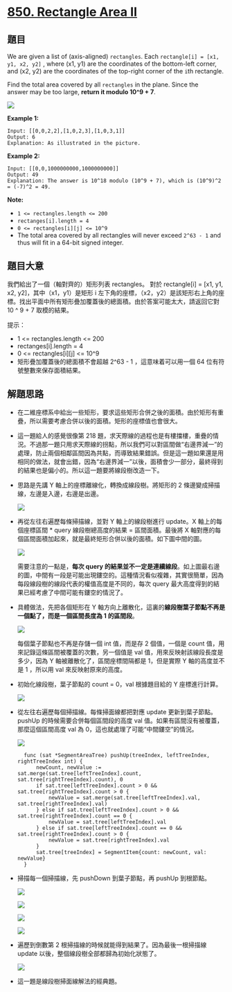 # [850. Rectangle Area II](https://leetcode.com/problems/rectangle-area-ii/)


## 題目

We are given a list of (axis-aligned) `rectangles`. Each `rectangle[i] = [x1, y1, x2, y2]` , where (x1, y1) are the coordinates of the bottom-left corner, and (x2, y2) are the coordinates of the top-right corner of the `i`th rectangle.

Find the total area covered by all `rectangles` in the plane. Since the answer may be too large, **return it modulo 10^9 + 7**.

![](https://s3-lc-upload.s3.amazonaws.com/uploads/2018/06/06/rectangle_area_ii_pic.png)

**Example 1:**

    Input: [[0,0,2,2],[1,0,2,3],[1,0,3,1]]
    Output: 6
    Explanation: As illustrated in the picture.

**Example 2:**

    Input: [[0,0,1000000000,1000000000]]
    Output: 49
    Explanation: The answer is 10^18 modulo (10^9 + 7), which is (10^9)^2 = (-7)^2 = 49.

**Note:**

- `1 <= rectangles.length <= 200`
- `rectanges[i].length = 4`
- `0 <= rectangles[i][j] <= 10^9`
- The total area covered by all rectangles will never exceed `2^63 - 1` and thus will fit in a 64-bit signed integer.


## 題目大意

我們給出了一個（軸對齊的）矩形列表 rectangles。 對於 rectangle[i] = [x1, y1, x2, y2]，其中（x1，y1）是矩形 i 左下角的座標，（x2，y2）是該矩形右上角的座標。找出平面中所有矩形疊加覆蓋後的總面積。由於答案可能太大，請返回它對 10 ^ 9 + 7 取模的結果。

提示：

- 1 <= rectangles.length <= 200
- rectanges[i].length = 4
- 0 <= rectangles[i][j] <= 10^9
- 矩形疊加覆蓋後的總面積不會超越 2^63 - 1 ，這意味着可以用一個 64 位有符號整數來保存面積結果。


## 解題思路


- 在二維座標系中給出一些矩形，要求這些矩形合併之後的面積。由於矩形有重疊，所以需要考慮合併以後的面積。矩形的座標值也會很大。
- 這一題給人的感覺很像第 218 題，求天際線的過程也是有樓擋樓，重疊的情況。不過那一題只用求天際線的拐點，所以我們可以對區間做“右邊界減一”的處理，防止兩個相鄰區間因為共點，而導致結果錯誤。但是這一題如果還是用相同的做法，就會出錯，因為“右邊界減一”以後，面積會少一部分，最終得到的結果也是偏小的。所以這一題要將線段樹改造一下。
- 思路是先講 Y 軸上的座標離線化，轉換成線段樹。將矩形的 2 條邊變成掃描線，左邊是入邊，右邊是出邊。

    ![](https://img.halfrost.com/Leetcode/leetcode_850_8.png)

- 再從左往右遍歷每條掃描線，並對 Y 軸上的線段樹進行 update。X 軸上的每個座標區間 * query 線段樹總高度的結果 = 區間面積。最後將 X 軸對應的每個區間面積加起來，就是最終矩形合併以後的面積。如下圖中間的圖。

    ![](https://img.halfrost.com/Leetcode/leetcode_850_9.png)

    需要注意的一點是，**每次 query 的結果並不一定是連續線段**。如上圖最右邊的圖，中間有一段是可能出現鏤空的。這種情況看似複雜，其實很簡單，因為每段線段樹的線段代表的權值高度是不同的，每次 query 最大高度得到的結果已經考慮了中間可能有鏤空的情況了。

- 具體做法，先把各個矩形在 Y 軸方向上離散化，這裏的**線段樹葉子節點不再是一個點了，而是一個區間長度為 1 的區間段**。

    ![](https://img.halfrost.com/Leetcode/leetcode_850_0.png)

    每個葉子節點也不再是存儲一個 int 值，而是存 2 個值，一個是 count 值，用來記錄這條區間被覆蓋的次數，另一個值是 val 值，用來反映射該線段長度是多少，因為 Y 軸被離散化了，區間座標間隔都是 1，但是實際 Y 軸的高度並不是 1 ，所以用 val 來反映射原來的高度。

- 初始化線段樹，葉子節點的 count = 0，val 根據題目給的 Y 座標進行計算。

    ![](https://img.halfrost.com/Leetcode/leetcode_850_1.png)

- 從左往右遍歷每個掃描線。每條掃面線都把對應 update 更新到葉子節點。pushUp 的時候需要合併每個區間段的高度 val 值。如果有區間沒有被覆蓋，那麼這個區間高度 val 為 0，這也就處理了可能“中間鏤空”的情況。

    ![](https://img.halfrost.com/Leetcode/leetcode_850_2.png)

        func (sat *SegmentAreaTree) pushUp(treeIndex, leftTreeIndex, rightTreeIndex int) {
        	newCount, newValue := sat.merge(sat.tree[leftTreeIndex].count, sat.tree[rightTreeIndex].count), 0
        	if sat.tree[leftTreeIndex].count > 0 && sat.tree[rightTreeIndex].count > 0 {
        		newValue = sat.merge(sat.tree[leftTreeIndex].val, sat.tree[rightTreeIndex].val)
        	} else if sat.tree[leftTreeIndex].count > 0 && sat.tree[rightTreeIndex].count == 0 {
        		newValue = sat.tree[leftTreeIndex].val
        	} else if sat.tree[leftTreeIndex].count == 0 && sat.tree[rightTreeIndex].count > 0 {
        		newValue = sat.tree[rightTreeIndex].val
        	}
        	sat.tree[treeIndex] = SegmentItem{count: newCount, val: newValue}
        }

- 掃描每一個掃描線，先 pushDown 到葉子節點，再 pushUp 到根節點。

    ![](https://img.halfrost.com/Leetcode/leetcode_850_3.png)

    ![](https://img.halfrost.com/Leetcode/leetcode_850_4.png)

    ![](https://img.halfrost.com/Leetcode/leetcode_850_5.png)

    ![](https://img.halfrost.com/Leetcode/leetcode_850_6.png)

- 遍歷到倒數第 2 根掃描線的時候就能得到結果了。因為最後一根掃描線 update 以後，整個線段樹全部都歸為初始化狀態了。

    ![](https://img.halfrost.com/Leetcode/leetcode_850_7.png)

- 這一題是線段樹掃面線解法的經典題。
